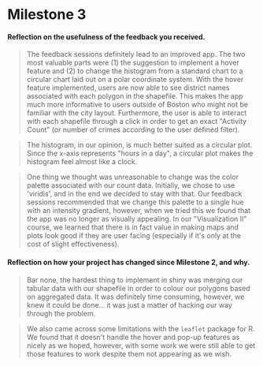 # Milestone 3

#### Reflection on the usefulness of the feedback you received.


> The feedback sessions definitely lead to an improved app.  The two most valuable parts were (1) the suggestion to implement a hover feature and (2) to change the histogram from a standard chart to a circular chart laid out on a polar coordinate system.  With the hover feature implemented, users are now able to see district names associated with each polygon in the shapefile.  This makes the app much more informative to users outside of Boston who might not be familiar with the city layout.  Furthermore, the user is able to interact with each shapefile through a click in order to get an exact "Activity Count" (or number of crimes according to the user defined filter).

> The histogram, in our opinion, is much better suited as a circular plot.  Since the x-axis represents "hours in a day", a circular plot makes the histogram feel almost like a clock.

> One thing we thought was unreasonable to change was the color palette associated with our count data.  Initially, we chose to use 'viridis', and in the end we decided to stay with that.  Our feedback sessions recommended that we change this palette to a single hue with an intensity gradient, however, when we tried this we found that the app was no longer as visually appealing.  In our "Visualization II" course, we learned that there is in fact value in making maps and plots look good if they are user facing (especially if it's only at the cost of slight effectiveness).

#### Reflection on how your project has changed since Milestone 2, and why.

> Bar none, the hardest thing to implement in shiny was merging our tabular data with our shapefile in order to colour our polygons based on aggregated data.  It was definitely time consuming, however, we knew it could be done... it was just a matter of hacking our way through the problem.

> We also came across some limitations with the `leaflet` package for R.  We found that it doesn't handle the hover and pop-up features as nicely as we hoped, however, with some work we were still able to get those features to work despite them not appearing as we wish.
